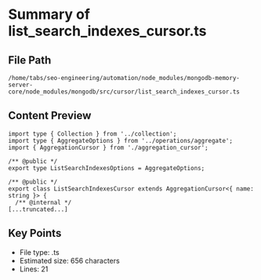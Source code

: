 # Summary of list_search_indexes_cursor.ts
  
## File Path
`/home/tabs/seo-engineering/automation/node_modules/mongodb-memory-server-core/node_modules/mongodb/src/cursor/list_search_indexes_cursor.ts`

## Content Preview
```
import type { Collection } from '../collection';
import type { AggregateOptions } from '../operations/aggregate';
import { AggregationCursor } from './aggregation_cursor';

/** @public */
export type ListSearchIndexesOptions = AggregateOptions;

/** @public */
export class ListSearchIndexesCursor extends AggregationCursor<{ name: string }> {
  /** @internal */
[...truncated...]
```

## Key Points
- File type: .ts
- Estimated size: 656 characters
- Lines: 21
